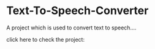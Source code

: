 # Text-To-Speech-Converter

A project which is used to convert text to speech....

click here to check the project:
